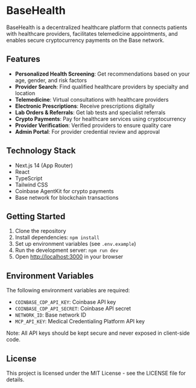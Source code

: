 # BaseHealth

BaseHealth is a decentralized healthcare platform that connects patients with healthcare providers, facilitates telemedicine appointments, and enables secure cryptocurrency payments on the Base network.

## Features

- **Personalized Health Screening**: Get recommendations based on your age, gender, and risk factors
- **Provider Search**: Find qualified healthcare providers by specialty and location
- **Telemedicine**: Virtual consultations with healthcare providers
- **Electronic Prescriptions**: Receive prescriptions digitally
- **Lab Orders & Referrals**: Get lab tests and specialist referrals
- **Crypto Payments**: Pay for healthcare services using cryptocurrency
- **Provider Verification**: Verified providers to ensure quality care
- **Admin Portal**: For provider credential review and approval

## Technology Stack

- Next.js 14 (App Router)
- React
- TypeScript
- Tailwind CSS
- Coinbase AgentKit for crypto payments
- Base network for blockchain transactions

## Getting Started

1. Clone the repository
2. Install dependencies: `npm install`
3. Set up environment variables (see `.env.example`)
4. Run the development server: `npm run dev`
5. Open [http://localhost:3000](http://localhost:3000) in your browser

## Environment Variables

The following environment variables are required:

- `COINBASE_CDP_API_KEY`: Coinbase API key
- `COINBASE_CDP_API_SECRET`: Coinbase API secret
- `NETWORK_ID`: Base network ID
- `MCP_API_KEY`: Medical Credentialing Platform API key

Note: All API keys should be kept secure and never exposed in client-side code.

## License

This project is licensed under the MIT License - see the LICENSE file for details.
